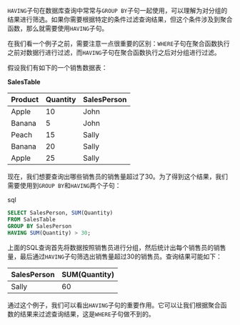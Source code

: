 `HAVING`子句在数据库查询中常常与`GROUP BY`子句一起使用，可以理解为对分组的结果进行筛选。如果你需要根据特定的条件过滤查询结果，但这个条件涉及到聚合函数，那么就需要使用`HAVING`子句。

在我们看一个例子之前，需要注意一点很重要的区别：`WHERE`子句在聚合函数执行之前对数据行进行过滤，而`HAVING`子句在聚合函数执行之后对分组进行过滤。

假设我们有如下的一个销售数据表：

**SalesTable**

| Product | Quantity | SalesPerson |
| :------ | :------- | :---------- |
| Apple   | 10       | John        |
| Banana  | 5        | John        |
| Peach   | 15       | Sally       |
| Banana  | 20       | Sally       |
| Apple   | 25       | Sally       |

现在，我们想要查询出哪些销售员的销售量超过了30。为了得到这个结果，我们需要使用到`GROUP BY`和`HAVING`两个子句：

sql

```sql
SELECT SalesPerson, SUM(Quantity)
FROM SalesTable
GROUP BY SalesPerson
HAVING SUM(Quantity) > 30;
```

上面的SQL查询首先将数据按照销售员进行分组，然后统计出每个销售员的销售量，最后通过`HAVING`子句筛选出销售量超过30的销售员。查询结果可能如下：

| SalesPerson | SUM(Quantity) |
| :---------- | :------------ |
| Sally       | 60            |

通过这个例子，我们可以看出`HAVING`子句的重要作用。它可以让我们根据聚合函数的结果来过滤查询结果，这是`WHERE`子句做不到的。
